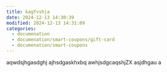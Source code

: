 ```yaml
---
title: kagfvshja
date: 2024-12-13 14:30:39
modified: 2024-12-13 14:31:09
categories:
  - documenation
  - documenation/smart-coupons/gift-card
  - documenation/smart-coupons
---
```



<!-- wp:paragraph -->
<p>aqwdsjhgasdghj ajhsdgaskhxbq awhjsdgcaqshjZX asjdhgau a</p>
<!-- /wp:paragraph -->